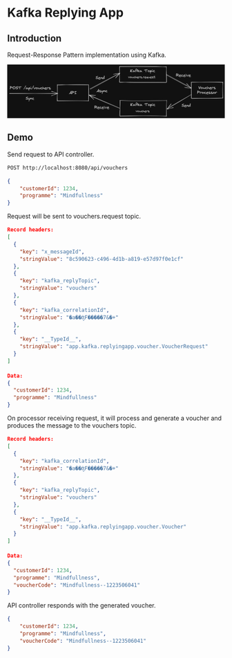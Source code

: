 # Kafka Replying App
## Introduction
Request-Response Pattern implementation using Kafka.

![Image](docs/overview.png)

## Demo

Send request to API controller.

```Bash
POST http://localhost:8080/api/vouchers
```

```JSON
{
    "customerId": 1234,
    "programme": "Mindfullness"
}
```

Request will be sent to vouchers.request topic.

```JSON
Record headers:
[
  {
    "key": "x_messageId",
    "stringValue": "8c590623-c496-4d1b-a819-e57d97f0e1cf"
  },
  {
    "key": "kafka_replyTopic",
    "stringValue": "vouchers"
  },
  {
    "key": "kafka_correlationId",
    "stringValue": "�a��ʤF�����7&�+"
  },
  {
    "key": "__TypeId__",
    "stringValue": "app.kafka.replyingapp.voucher.VoucherRequest"
  }
]

Data:
{
  "customerId": 1234,
  "programme": "Mindfullness"
}
```

On processor receiving request, it will process and generate a voucher and produces the message to the vouchers topic.

```JSON
Record headers:
[
  {
    "key": "kafka_correlationId",
    "stringValue": "�a��ʤF�����7&�+"
  },
  {
    "key": "kafka_replyTopic",
    "stringValue": "vouchers"
  },
  {
    "key": "__TypeId__",
    "stringValue": "app.kafka.replyingapp.voucher.Voucher"
  }
]

Data:
{
  "customerId": 1234,
  "programme": "Mindfullness",
  "voucherCode": "Mindfullness--1223506041"
}
```

API controller responds with the generated voucher.

```JSON
{
    "customerId": 1234,
    "programme": "Mindfullness",
    "voucherCode": "Mindfullness--1223506041"
}
```
